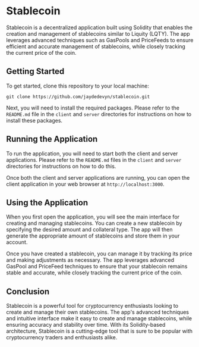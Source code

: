 # Stablecoin

Stablecoin is a decentralized application built using Solidity that enables the creation and management of stablecoins similar to Liquity (LQTY). The app leverages advanced techniques such as GasPools and PriceFeeds to ensure efficient and accurate management of stablecoins, while closely tracking the current price of the coin.

## Getting Started

To get started, clone this repository to your local machine:

```
git clone https://github.com/jaydedevyn/stablecoin.git
```

Next, you will need to install the required packages. Please refer to the `README.md` file in the `client` and `server` directories for instructions on how to install these packages.

## Running the Application

To run the application, you will need to start both the client and server applications. Please refer to the `README.md` files in the `client` and `server` directories for instructions on how to do this.

Once both the client and server applications are running, you can open the client application in your web browser at `http://localhost:3000`.

## Using the Application

When you first open the application, you will see the main interface for creating and managing stablecoins. You can create a new stablecoin by specifying the desired amount and collateral type. The app will then generate the appropriate amount of stablecoins and store them in your account.

Once you have created a stablecoin, you can manage it by tracking its price and making adjustments as necessary. The app leverages advanced GasPool and PriceFeed techniques to ensure that your stablecoin remains stable and accurate, while closely tracking the current price of the coin.

## Conclusion

Stablecoin is a powerful tool for cryptocurrency enthusiasts looking to create and manage their own stablecoins. The app's advanced techniques and intuitive interface make it easy to create and manage stablecoins, while ensuring accuracy and stability over time. With its Solidity-based architecture, Stablecoin is a cutting-edge tool that is sure to be popular with cryptocurrency traders and enthusiasts alike.
